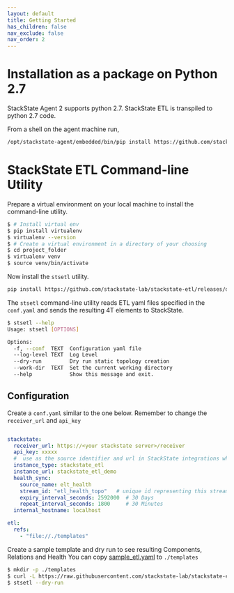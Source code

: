 ```yaml
---
layout: default
title: Getting Started
has_children: false
nav_exclude: false
nav_order: 2
---
```



# Installation as a package on Python 2.7

StackState Agent 2 supports python 2.7.  StackState ETL is transpiled to python 2.7 code.

From a shell on the agent machine run,

```bash 
/opt/stackstate-agent/embedded/bin/pip install https://github.com/stackstate-lab/stackstate-etl/releases/download/v0.1.0/stackstate-etl-py27-0.1.0.tar.gz
```

#  StackState ETL Command-line Utility


Prepare a virtual environment on your local machine to install the command-line utility.

```bash
$ # Install virtual env
$ pip install virtualenv
$ virtualenv --version
$ # Create a virtual environment in a directory of your choosing 
$ cd project_folder
$ virtualenv venv
$ source venv/bin/activate
```

Now install the `stsetl` utility.

```bash
pip install https://github.com/stackstate-lab/stackstate-etl/releases/download/0.1.0/stackstate-etl-0.1.0.tar.gz
```

The `stsetl` command-line utility reads ETL yaml files specified in the `conf.yaml` and sends the resulting 4T elements
to StackState.

```bash
$ stsetl --help
Usage: stsetl [OPTIONS]

Options:
  -f, --conf  TEXT  Configuration yaml file
  --log-level TEXT  Log Level
  --dry-run         Dry run static topology creation
  --work-dir  TEXT  Set the current working directory
  --help            Show this message and exit.
```

## Configuration

Create a `conf.yaml` similar to the one below. Remember to change the `receiver_url` and `api_key`

```yaml

stackstate:
  receiver_url: https://<your stackstate server>/receiver
  api_key: xxxxx
  #  use as the source identifier and url in StackState integrations when creating a Custom Synchronzation instance.
  instance_type: stackstate_etl
  instance_url: stackstate_etl_demo
  health_sync:
    source_name: elt_health
    stream_id: "etl_health_topo"   # unique id representing this stream instance
    expiry_interval_seconds: 2592000  # 30 Days
    repeat_interval_seconds: 1800     # 30 Minutes
  internal_hostname: localhost

etl:
  refs:
    - "file://./templates"
```

Create a sample template and dry run to see resulting Components, Relations and Health
You can copy [sample_etl.yaml](https://raw.githubusercontent.com/stackstate-lab/stackstate-etl/master/tests/sample_etl.yaml) to `./templates`

```bash
$ mkdir -p ./templates
$ curl -L https://raw.githubusercontent.com/stackstate-lab/stackstate-etl/master/tests/sample_etl.yaml -o ./template/sample_etl.yaml
$ stsetl --dry-run   
```
